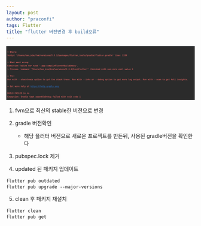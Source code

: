 ```yaml
---
layout: post
author: "praconfi"
tags: Flutter
title: "flutter 버전변경 후 build오류"
---
```


![buildError](../assets/imgs/2022-09-21/compileFlutterBuildDebug.png)

1. fvm으로 최신의 stable한 버전으로 변경

2. gradle 버전확인
    - 해당 플러터 버전으로 새로운 프로젝트를 만든뒤, 사용된 gradle버전을 확인한다
3. pubspec.lock 제거

4. updated 된 패키지 업데이트
   
```
flutter pub outdated
flutter pub upgrade --major-versions
```

5. clean 후 패키지 재설치
```
flutter clean
flutter pub get
```